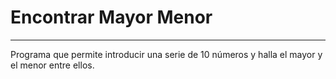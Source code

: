 # Encontrar Mayor Menor
***
Programa que permite introducir una serie de 10 números
y halla el mayor y el menor entre ellos.
